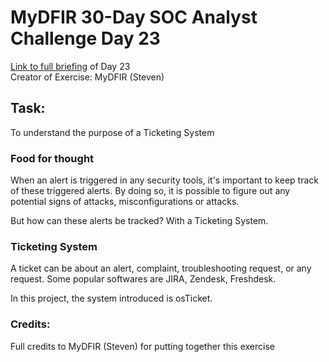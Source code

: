 # MyDFIR 30-Day SOC Analyst Challenge Day 23
[Link to full briefing](https://www.youtube.com/watch?v=kvTCA4FQET0) of Day 23 </br>
Creator of Exercise: MyDFIR (Steven)

## Task:
To understand the purpose of a Ticketing System

### Food for thought
When an alert is triggered in any security tools, it's important to keep track of these
triggered alerts. By doing so, it is possible to figure out any potential signs of attacks, 
misconfigurations or attacks. 

But how can these alerts be tracked? With a Ticketing System. 

### Ticketing System 
A ticket can be about an alert, complaint, troubleshooting request, or any request. 
Some popular softwares are JIRA, Zendesk, Freshdesk. 

In this project, the system introduced is osTicket. 

### Credits:
Full credits to MyDFIR (Steven) for putting together this exercise















